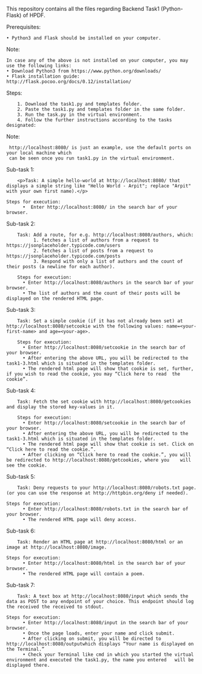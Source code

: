 This repository contains all the files regarding Backend Task1 (Python-Flask) of HPDF.

Prerequisites:

    • Python3 and Flask should be installed on your computer.

Note:

    In case any of the above is not installed on your computer, you may use the following links:
    • Download Python3 from https://www.python.org/downloads/
    • Flask installation guide: http://flask.pocoo.org/docs/0.12/installation/

Steps: 

        1. Download the task1.py and templates folder.
        2. Paste the task1.py and templates folder in the same folder.
        3. Run the task.py in the virtual environment.
        4. Follow the further instructions according to the tasks designated:

Note:                

     http://localhost:8080/ is just an example, use the default ports on your local machine which 
     can be seen once you run task1.py in the virtual environment.

Sub-task 1:
	
        <p>Task: A simple hello-world at http://localhost:8080/ that displays a simple string like "Hello World - Arpit"; replace "Arpit" with your own first name).</p>
        
	Steps for execution:
          •  Enter http://localhost:8080/ in the search bar of your browser.


Sub-task 2:

        Task: Add a route, for e.g. http://localhost:8080/authors, which:
              1. fetches a list of authors from a request to https://jsonplaceholder.typicode.com/users
              2. fetches a list of posts from a request to https://jsonplaceholder.typicode.com/posts
              3. Respond with only a list of authors and the count of their posts (a newline for each author).

        Steps for execution:
          • Enter http://localhost:8080/authors in the search bar of your browser.
          • The list of authors and the count of their posts will be displayed on the rendered HTML page.
		

Sub-task 3: 

        Task: Set a simple cookie (if it has not already been set) at http://localhost:8080/setcookie with the following values: name=<your-first-name> and age=<your-age>.

        Steps for execution:
          • Enter http://localhost:8080/setcookie in the search bar of your browser.
          • After entering the above URL, you will be redirected to the task1-3.html which is situated in the templates folder. 
          • The rendered html page will show that cookie is set, further, if you wish to read the cookie, you may “Click here to read  the cookie”.

Sub-task 4: 

        Task: Fetch the set cookie with http://localhost:8080/getcookies and display the stored key-values in it.

        Steps for execution:
          • Enter http://localhost:8080/setcookie in the search bar of your browser.
          • After entering the above URL, you will be redirected to the task1-3.html which is situated in the templates folder. 
          • The rendered html page will show that cookie is set. Click on “Click here to read the cookie.”.
          • After clicking on “Click here to read the cookie.”, you will be redirected to http://localhost:8080/getcookies, where you    will see the cookie.


Sub-task 5: 

        Task: Deny requests to your http://localhost:8080/robots.txt page. (or you can use the response at http://httpbin.org/deny if needed).

	Steps for execution:
          • Enter http://localhost:8080/robots.txt in the search bar of your browser.
          • The rendered HTML page will deny access.


Sub-task 6: 

        Task: Render an HTML page at http://localhost:8080/html or an image at http://localhost:8080/image.

	Steps for execution:
          • Enter http://localhost:8080/html in the search bar of your browser.
          • The rendered HTML page will contain a poem.


Sub-task 7: 

        Task: A text box at http://localhost:8080/input which sends the data as POST to any endpoint of your choice. This endpoint should log the received the received to stdout. 

	Steps for execution:
          • Enter http://localhost:8080/input in the search bar of your browser.
          • Once the page loads, enter your name and click submit.
          • After clicking on submit, you will be directed to http://localhost:8080/outputwhich displays “Your name is displayed on the Terminal.”
          • Check your Terminal like cmd in which you started the virtual environment and executed the task1.py, the name you entered   will be displayed there.







	


